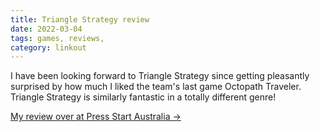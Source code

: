 ```yaml
---
title: Triangle Strategy review
date: 2022-03-04
tags: games, reviews, 
category: linkout
---
```


I have been looking forward to Triangle Strategy since getting pleasantly surprised by how much I liked the team's last game Octopath Traveler. Triangle Strategy is similarly fantastic in a totally different genre!
 
[My review over at Press Start Australia →](https://press-start.com.au/reviews/nintendo-switch/2022/03/04/triangle-strategy-review-a-strategic-achievement/)
<!--more-->